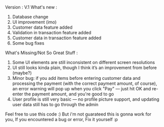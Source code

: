 Version : V.1
What's new :
1. Database change
2. UI improvement (imo)
3. Customer data feature added
4. Validation in transaction feature added
5. Customer data in transaction feature added
6. Some bug fixes

What's Missing/Not So Great Stuff :
1. Some UI elements are still inconsistent on different screen resolutions
2. UI still looks kinda plain, though I think it’s an improvement from before (maybe?)
3. Minor bug: if you add items before entering customer data and processing the payment (with the correct payment amount, of course), an error warning will pop up when you click "Pay" — just hit OK and re-enter the payment amount, and you're good to go
4. User profile is still very basic — no profile picture support, and updating user data still has to go through the admin

Feel free to use this code :)
But i'm not guarateed this is gonna work for you,
If you encountered a bug or error,
Fix it yourself :p
